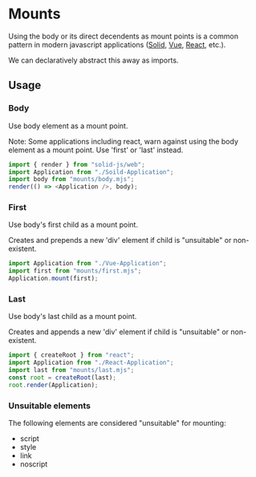 # Mounts

Using the body or its direct decendents
as mount points is a common pattern
in modern javascript applications ([Solid](https://www.solidjs.com/), [Vue](https://vuejs.org/), [React](https://reactjs.org/), etc.).

We can declaratively abstract this away as imports.

## Usage

### Body

Use body element as a mount point.

Note: Some applications including react, warn against using the body element as a mount point.
Use 'first' or 'last' instead.

```javascript
import { render } from "solid-js/web";
import Application from "./Soild-Application";
import body from "mounts/body.mjs";
render(() => <Application />, body);
```

### First

Use body's first child as a mount point.

Creates and prepends a new 'div' element
if child is "unsuitable" or non-existent.

```javascript
import Application from "./Vue-Application";
import first from "mounts/first.mjs";
Application.mount(first);
```

### Last

Use body's last child as a mount point.

Creates and appends a new 'div' element
if child is "unsuitable" or non-existent.

```javascript
import { createRoot } from "react";
import Application from "./React-Application";
import last from "mounts/last.mjs";
const root = createRoot(last);
root.render(Application);
```

### Unsuitable elements

The following elements are considered "unsuitable" for mounting:

- script
- style
- link
- noscript
